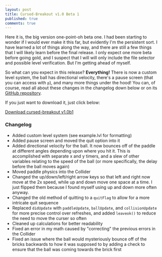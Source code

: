```yaml
---
layout: post
title: Cursed-Breakout v1.0 Beta 1
published: true
comments: true
---
```


Here it is, the big version one-point-oh beta one. I had been starting to wonder if I would ever make it this far, but evidently I'm the persistent sort. I have learned a lot of things along the way, and there are still a few things that I will likely learn before the final release. I only expect one more beta before going gold, and I suspect that I will will only include the file selector and possible level verification. But I'm getting ahead of myself.

So what can you expect in this release? **Everything!** There is now a custom level system, the ball has directional velocity, there's a pause screen (that you can access with `p`), and many more things under the hood! You can, of course, read all about these changes in the changelog down below or on its [GitHub repository](http://github.com/Carson-Shook/cursed-breakout).

If you just want to download it, just click below:

[Download cursed-breakout v1.0b1](https://github.com/Carson-Shook/cursed-breakout/archive/master.zip)

### Changelog
- Added custom level system (see example.lvl for formatting)
- Added pause screen and moved the quit option into it
- Added directional velocity for the ball. It now bounces off of the paddle at different angles depending upon where you hit it. This is accomplished with separate x and y timers, and a slew of other variables relating to the speed of the ball (or more specifically, the delay before the ball moves again)
- Moved paddle physics into the Collider
- Changed the up/down/left/right arrow keys so that left and right now move at the 2x speed, while up and down move one space at a time. I just flipped them because I found myself using up and down more often anyway.
- Changed the old method of quitting to a `quitFlag` to allow for a more intricate quit sequence
- Replaced `didUpdate` with `paddleUpdate`, `ballUpdate`, and `collisionUpdate` for more precise control over refreshes, and added `leaveok()` to reduce the need to move the curser so often
- Cleaned up calculations for better readability
- Fixed an error in my math caused by "correcting" the previous errors in the Collider
- Fixed an issue where the ball would mysteriously bounce off of the bricks backwards to how it was supposed to by adding a check to ensure that the ball was coming towards the brick first